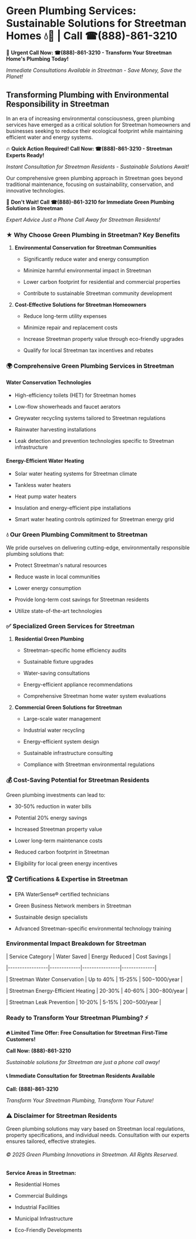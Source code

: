# Green Plumbing Services: Sustainable Solutions for Streetman Homes 💧🌿 | Call ☎(888)-861-3210

🚨 **Urgent Call Now: ☎(888)-861-3210 - Transform Your Streetman Home's Plumbing Today!**
*Immediate Consultations Available in Streetman - Save Money, Save the Planet!*

## Transforming Plumbing with Environmental Responsibility in Streetman

In an era of increasing environmental consciousness, green plumbing services have emerged as a critical solution for Streetman homeowners and businesses seeking to reduce their ecological footprint while maintaining efficient water and energy systems. 

🔥 **Quick Action Required! Call Now: ☎(888)-861-3210 - Streetman Experts Ready!**
*Instant Consultation for Streetman Residents - Sustainable Solutions Await!*

Our comprehensive green plumbing approach in Streetman goes beyond traditional maintenance, focusing on sustainability, conservation, and innovative technologies.

🚨 **Don't Wait! Call ☎(888)-861-3210 for Immediate Green Plumbing Solutions in Streetman**
*Expert Advice Just a Phone Call Away for Streetman Residents!*

### ★ Why Choose Green Plumbing in Streetman? Key Benefits

1. **Environmental Conservation for Streetman Communities** 
   - Significantly reduce water and energy consumption
   - Minimize harmful environmental impact in Streetman
   - Lower carbon footprint for residential and commercial properties
   - Contribute to sustainable Streetman community development

2. **Cost-Effective Solutions for Streetman Homeowners** 
   - Reduce long-term utility expenses
   - Minimize repair and replacement costs
   - Increase Streetman property value through eco-friendly upgrades
   - Qualify for local Streetman tax incentives and rebates

### 🌍 Comprehensive Green Plumbing Services in Streetman

#### Water Conservation Technologies
- High-efficiency toilets (HET) for Streetman homes
- Low-flow showerheads and faucet aerators
- Greywater recycling systems tailored to Streetman regulations
- Rainwater harvesting installations
- Leak detection and prevention technologies specific to Streetman infrastructure

#### Energy-Efficient Water Heating
- Solar water heating systems for Streetman climate
- Tankless water heaters
- Heat pump water heaters
- Insulation and energy-efficient pipe installations
- Smart water heating controls optimized for Streetman energy grid

### 💧 Our Green Plumbing Commitment to Streetman

We pride ourselves on delivering cutting-edge, environmentally responsible plumbing solutions that:
- Protect Streetman's natural resources
- Reduce waste in local communities
- Lower energy consumption
- Provide long-term cost savings for Streetman residents
- Utilize state-of-the-art technologies

### ✅ Specialized Green Services for Streetman

1. **Residential Green Plumbing**
   - Streetman-specific home efficiency audits
   - Sustainable fixture upgrades
   - Water-saving consultations
   - Energy-efficient appliance recommendations
   - Comprehensive Streetman home water system evaluations

2. **Commercial Green Solutions for Streetman**
   - Large-scale water management
   - Industrial water recycling
   - Energy-efficient system design
   - Sustainable infrastructure consulting
   - Compliance with Streetman environmental regulations

### 💰 Cost-Saving Potential for Streetman Residents

Green plumbing investments can lead to:
- 30-50% reduction in water bills
- Potential 20% energy savings
- Increased Streetman property value
- Lower long-term maintenance costs
- Reduced carbon footprint in Streetman
- Eligibility for local green energy incentives

### 🏆 Certifications & Expertise in Streetman

- EPA WaterSense® certified technicians
- Green Business Network members in Streetman
- Sustainable design specialists
- Advanced Streetman-specific environmental technology training

### Environmental Impact Breakdown for Streetman

| Service Category | Water Saved | Energy Reduced | Cost Savings |
|-----------------|-------------|----------------|--------------|
| Streetman Water Conservation | Up to 40% | 15-25% | $500-$1000/year |
| Streetman Energy-Efficient Heating | 20-30% | 40-60% | $300-$800/year |
| Streetman Leak Prevention | 10-20% | 5-15% | $200-$500/year |

### Ready to Transform Your Streetman Plumbing? ⚡

**🔥 Limited Time Offer: Free Consultation for Streetman First-Time Customers!**

**Call Now: (888)-861-3210**
*Sustainable solutions for Streetman are just a phone call away!*

#### 📞 Immediate Consultation for Streetman Residents Available

**Call: (888)-861-3210**
*Transform Your Streetman Plumbing, Transform Your Future!*

### ⚠️ Disclaimer for Streetman Residents

Green plumbing solutions may vary based on Streetman local regulations, property specifications, and individual needs. Consultation with our experts ensures tailored, effective strategies.

###### © 2025 Green Plumbing Innovations in Streetman. All Rights Reserved.

**Service Areas in Streetman:** 
- Residential Homes
- Commercial Buildings
- Industrial Facilities
- Municipal Infrastructure
- Eco-Friendly Developments